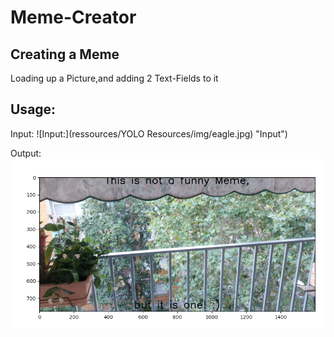 # Meme-Creator


## Creating a Meme
Loading up a Picture,and adding 2 Text-Fields to it

## Usage:
Input:
![Input:](ressources/YOLO Resources/img/eagle.jpg) "Input")

Output: 
![Output:](meme_generator/output_meme.png "Output")

